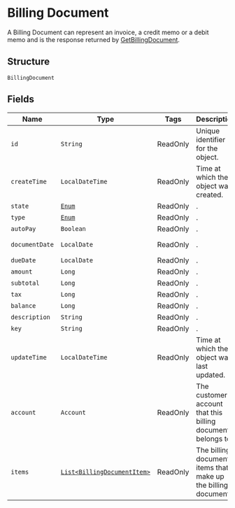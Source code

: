 
# Billing Document

A Billing Document can represent an invoice, a credit memo or a debit memo and is the response returned by [GetBillingDocument](/doc/billing-document-api.md#get-billing-document).

## Structure

`BillingDocument`

## Fields

| Name | Type | Tags | Description | Getter |
|  --- | --- | --- | --- | --- |
| `id` | `String` | ReadOnly | Unique identifier for the object. | String getId() |
| `createTime` | `LocalDateTime` | ReadOnly | Time at which the object was created. | LocalDateTime getCreateTime() |
| `state` | [`Enum`](/doc/models/billing-document-state.md) | ReadOnly | . | String getState() |
| `type` | [`Enum`](/doc/models/billing-document-type.md) | ReadOnly | . | String getType() |
| `autoPay` | `Boolean` | ReadOnly | . | Boolean getAutoPay() |
| `documentDate` | `LocalDate` | ReadOnly | . | LocalDate getDocumentDate() |
| `dueDate` | `LocalDate` | ReadOnly | . | LocalDate getDueDate() |
| `amount` | `Long` | ReadOnly | . | Long getAmount() |
| `subtotal` | `Long` | ReadOnly | . | Long getSubtotal() |
| `tax` | `Long` | ReadOnly | . | Long getTax() |
| `balance` | `Long` | ReadOnly | . | Long getBalance() |
| `description` | `String` | ReadOnly | . | String getDescription() |
| `key` | `String` | ReadOnly | . | String getKey() |
| `updateTime` | `LocalDateTime` | ReadOnly | Time at which the object was last updated. | LocalDateTime getUpdateTime() |
| `account` | `Account` | ReadOnly | The customer account that this billing document belongs to. | String getAccount() |
| `items` | [`List<BillingDocumentItem>`](/doc/models/billing-document-item.md) | ReadOnly | The billing document items that make up the billing document. | `List<BillingDocumentItem>` getItems() |
